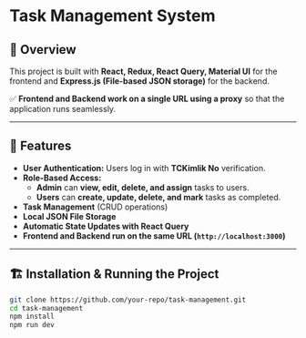 # Task Management System

## 📌 Overview

This project is built with **React, Redux, React Query, Material UI** for the frontend and **Express.js (File-based JSON storage)** for the backend.  

✅ **Frontend and Backend work on a single URL using a proxy** so that the application runs seamlessly.

---

## 🚀 Features
- **User Authentication:** Users log in with **TCKimlik No** verification.
- **Role-Based Access:**  
  - **Admin** can **view, edit, delete, and assign** tasks to users.
  - **Users** can **create, update, delete, and mark** tasks as completed.
- **Task Management** (CRUD operations)  
- **Local JSON File Storage**  
- **Automatic State Updates with React Query**  
- **Frontend and Backend run on the same URL (`http://localhost:3000`)**  

---

## 🏗️ Installation & Running the Project

```sh
git clone https://github.com/your-repo/task-management.git
cd task-management
npm install
npm run dev
